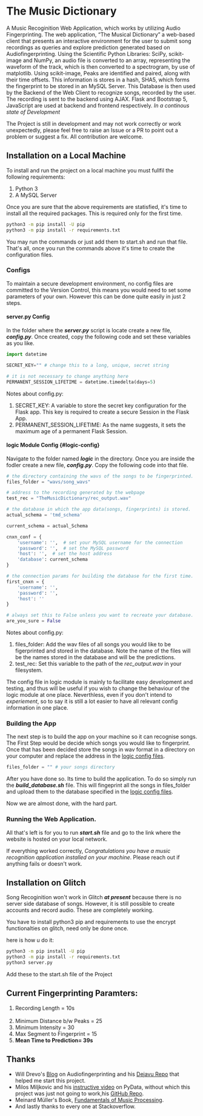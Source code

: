 # The Music Dictionary

A Music Recoginition Web Application, which works by utilizing Audio Fingerprinting. The web application, “The Musical Dictionary” a web-based client that presents an interactive environment for the user to submit song recordings as queries and explore prediction generated based on Audiofingerprinting. Using the Scientific Python Libraries: SciPy, scikit-image and NumPy, an audio file is converted to an array, representing the waveform of the track, which is then converted to a spectrogram, by use of matplotlib. Using scikit-image, Peaks are identified and paired, along with their time offsets. This information is stores in a hash, SHA5, which forms the fingerprint to be stored in an MySQL Server. This Database is then used by the Backend of the Web Client to recognize songs, recorded by the user. The recording is sent to the backend using AJAX. Flask and Bootstrap 5, JavaScript are used at backend and frontend respectively. *In a continous state of Development*

The Project is still in development and may not work correctly or work unexpectedly, please feel free to raise an Issue or a PR to point out a problem or suggest a fix. All contribution are welcome.


## Installation on a Local Machine
To install and run the project on a local machine you must fullfil the following requirements:

1. Python 3
2. A MySQL Server

Once you are sure that the above requirements are statisfied, it's time to install all the required packages. This is required only for the first time.

```sh
python3 -m pip install -U pip
python3 -m pip install -r requirements.txt
```

You may run the commands or just add them to start.sh and run that file. That's all, once you run the commands above it's time to create the configuration files.

### Configs
To maintain a secure development environment, no config files are committed to the Version Control, this means you would need to set some parameters of your own. However this can be done quite easily in just 2 steps.

#### server.py Config
In the folder where the ***server.py*** script is locate create a new file, ***config.py***. Once created, copy the following code and set these variables as you like.

```py
import datetime

SECRET_KEY="" # change this to a long, unique, secret string 

# it is not necessary to change anything here
PERMANENT_SESSION_LIFETIME = datetime.timedelta(days=5)
```

Notes about config.py:
1. SECRET_KEY: A variable to store the secret key configuration for the Flask app. This key is required to create a secure Session in the Flask App.
2. PERMANENT_SESSION_LIFETIME: As the name suggests, it sets the maximum age of a permanent Flask Session.

#### logic Module Config {#logic-config}
Navigate to the folder named ***logic*** in the directory. Once you are inside the fodler create a new file, ***config.py***. Copy the following code into that file.

```py
# the directory containing the wavs of the songs to be fingerprinted.
files_folder = "wavs/song_wavs" 

# address to the recording generated by the webpage
test_rec = "TheMusicDictionary/rec_output.wav" 

# the database in which the app data(songs, fingerprints) is stored.
actual_schema = 'tmd_schema'

current_schema = actual_Schema

cnxn_conf = {
    'username': '',  # set your MySQL username for the connection
    'password': '',  # set the MySQL password
    'host': '',  # set the host address
    'database': current_schema
}

# the connection params for building the database for the first time.
first_cnxn = {
    'username': '',
    'password': '',
    'host': ''
}

# always set this to False unless you want to recreate your database.
are_you_sure = False
```

Notes about config.py:
1. files_folder: Add the wav files of all songs you would like to be figerprinted and stored in the database. Note the name of the files will be the names stored in the database and will be the predictions.
2. test_rec: Set this variable to the path of the *rec_output.wav* in your filesystem.

The config file in logic module is mainly to facilitate easy development and testing, and thus will be useful if you wish to change the behaviour of the logic module at one place. Neverthless, even if you don't intend to *experiement*, so to say it is still a lot easier to have all relevant config information in one place.

### Building the App
The next step is to build the app on your machine so it can recognise songs. The First Step would be decide which songs you would like to fingerprint. Once that has been decided store the songs in wav format in a directory on your computer and replace the address in the [logic config files](#logic-config).

```py
files_folder = "" # your songs directory
```

After you have done so. Its time to build the application. To do so simply run the ***build_database.sh*** file. This will fingeprint all the songs in files_folder and upload them to the database specified in the [logic config files](#logic-config).

Now we are almost done, with the hard part. 

### Running the Web Application.
All that's left is for you to run ***start.sh*** file and go to the link where the website is hosted on your local network. 

If everything worked correctly, *Congratulations you have a music recognition application installed on your machine*. Please reach out if anything fails or doesn't work. 

## Installation on Glitch
Song Recoginition won't work in Glitch ***at present*** because there is no server side database of songs. However, it is still possible to create accounts and record audio. These are completely working. 

You have to install python3 pip and requirements to use the encrypt functionalties on glitch, need only be done once. 

here is how u do it:

```sh
python3 -m pip install -U pip
python3 -m pip install -r requirements.txt
python3 server.py
```
Add these to the start.sh file of the Project

## Current Fingerprinting Paramters:
1. Recording Length = 10s<br><br>
2. Minimum Distance b/w Peaks = 25
3. Minimum Intensity = 30
4. Max Segment to Fingerprint = 15
5. <b>Mean Time to Prediction= 39s</b>

## Thanks

+ Will Drevo's [Blog](https://willdrevo.com/fingerprinting-and-audio-recognition-with-python/) on Audiofingerprinting and his [Dejavu Repo](https://github.com/worldveil/dejavu) that helped me start this project.
+ Milos Miljkovic and his [instructive video](https://www.youtube.com/watch?v=xDFARS_oIfM&t) on PyData, without which this project was just not going to work,his [GitHub Repo](https://github.com/miishke/PyDataNYC2015).
+ Meinard Müller's Book, [Fundamentals of Music Processing](https://link.springer.com/book/10.1007/978-3-319-21945-5).
+ And lastly thanks to every one at Stackoverflow.
